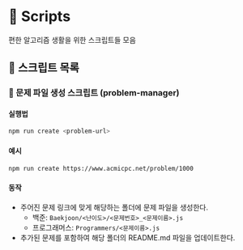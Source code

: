 # 📜 Scripts

편한 알고리즘 생활을 위한 스크립트들 모음

## 🚀 스크립트 목록

### 🏁 문제 파일 생성 스크립트 (problem-manager)

#### 실행법

```bash
npm run create <problem-url>
```

#### 예시

```bash
npm run create https://www.acmicpc.net/problem/1000
```

#### 동작

- 주어진 문제 링크에 맞게 해당하는 폴더에 문제 파일을 생성한다.
  - 백준: `Baekjoon/<난이도>/<문제번호>_<문제이름>.js`
  - 프로그래머스: `Programmers/<문제이름>.js`
- 추가된 문제를 포함하여 해당 폴더의 README.md 파일을 업데이트한다.
